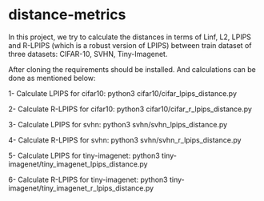 # distance-metrics

In this project, we try to calculate the distances in terms of Linf, L2, LPIPS and R-LPIPS (which is a robust version of LPIPS)
between train dataset of three datasets: CIFAR-10, SVHN, Tiny-Imagenet.

After cloning the requirements should be installed. And calculations can be done as mentioned below:

1- Calculate LPIPS for cifar10: python3 cifar10/cifar_lpips_distance.py

2- Calculate R-LPIPS for cifar10: python3 cifar10/cifar_r_lpips_distance.py

3- Calculate LPIPS for svhn: python3 svhn/svhn_lpips_distance.py

4- Calculate R-LPIPS for svhn: python3 svhn/svhn_r_lpips_distance.py

5- Calculate LPIPS for tiny-imagenet: python3 tiny-imagenet/tiny_imagenet_lpips_distance.py

6- Calculate R-LPIPS for tiny-imagenet: python3 tiny-imagenet/tiny_imagenet_r_lpips_distance.py

